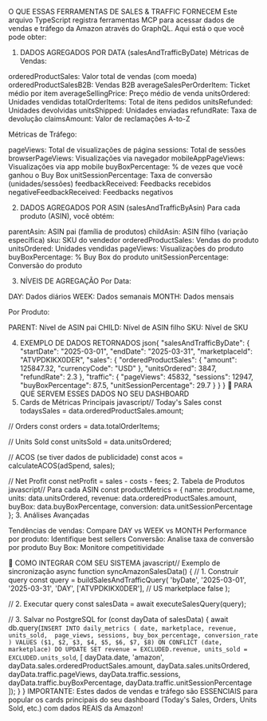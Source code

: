 O QUE ESSAS FERRAMENTAS DE SALES & TRAFFIC FORNECEM
Este arquivo TypeScript registra ferramentas MCP para acessar dados de vendas e tráfego da Amazon através do GraphQL. Aqui está o que você pode obter:
1. DADOS AGREGADOS POR DATA (salesAndTrafficByDate)
Métricas de Vendas:

orderedProductSales: Valor total de vendas (com moeda)
orderedProductSalesB2B: Vendas B2B
averageSalesPerOrderItem: Ticket médio por item
averageSellingPrice: Preço médio de venda
unitsOrdered: Unidades vendidas
totalOrderItems: Total de itens pedidos
unitsRefunded: Unidades devolvidas
unitsShipped: Unidades enviadas
refundRate: Taxa de devolução
claimsAmount: Valor de reclamações A-to-Z

Métricas de Tráfego:

pageViews: Total de visualizações de página
sessions: Total de sessões
browserPageViews: Visualizações via navegador
mobileAppPageViews: Visualizações via app mobile
buyBoxPercentage: % de vezes que você ganhou o Buy Box
unitSessionPercentage: Taxa de conversão (unidades/sessões)
feedbackReceived: Feedbacks recebidos
negativeFeedbackReceived: Feedbacks negativos

2. DADOS AGREGADOS POR ASIN (salesAndTrafficByAsin)
Para cada produto (ASIN), você obtém:

parentAsin: ASIN pai (família de produtos)
childAsin: ASIN filho (variação específica)
sku: SKU do vendedor
orderedProductSales: Vendas do produto
unitsOrdered: Unidades vendidas
pageViews: Visualizações do produto
buyBoxPercentage: % Buy Box do produto
unitSessionPercentage: Conversão do produto

3. NÍVEIS DE AGREGAÇÃO
Por Data:

DAY: Dados diários
WEEK: Dados semanais
MONTH: Dados mensais

Por Produto:

PARENT: Nível de ASIN pai
CHILD: Nível de ASIN filho
SKU: Nível de SKU

4. EXEMPLO DE DADOS RETORNADOS
json{
  "salesAndTrafficByDate": {
    "startDate": "2025-03-01",
    "endDate": "2025-03-31",
    "marketplaceId": "ATVPDKIKX0DER",
    "sales": {
      "orderedProductSales": {
        "amount": 125847.32,
        "currencyCode": "USD"
      },
      "unitsOrdered": 3847,
      "refundRate": 2.3
    },
    "traffic": {
      "pageViews": 45832,
      "sessions": 12947,
      "buyBoxPercentage": 87.5,
      "unitSessionPercentage": 29.7
    }
  }
}
🎯 PARA QUE SERVEM ESSES DADOS NO SEU DASHBOARD
1. Cards de Métricas Principais
javascript// Today's Sales
const todaysSales = data.orderedProductSales.amount;

// Orders
const orders = data.totalOrderItems;

// Units Sold
const unitsSold = data.unitsOrdered;

// ACOS (se tiver dados de publicidade)
const acos = calculateACOS(adSpend, sales);

// Net Profit
const netProfit = sales - costs - fees;
2. Tabela de Produtos
javascript// Para cada ASIN
const productMetrics = {
  name: product.name,
  units: data.unitsOrdered,
  revenue: data.orderedProductSales.amount,
  buyBox: data.buyBoxPercentage,
  conversion: data.unitSessionPercentage
};
3. Análises Avançadas

Tendências de vendas: Compare DAY vs WEEK vs MONTH
Performance por produto: Identifique best sellers
Conversão: Analise taxa de conversão por produto
Buy Box: Monitore competitividade

🔧 COMO INTEGRAR COM SEU SISTEMA
javascript// Exemplo de sincronização
async function syncAmazonSalesData() {
  // 1. Construir query
  const query = buildSalesAndTrafficQuery(
    'byDate',
    '2025-03-01',
    '2025-03-31',
    'DAY',
    ['ATVPDKIKX0DER'], // US marketplace
    false
  );

  // 2. Executar query
  const salesData = await executeSalesQuery(query);

  // 3. Salvar no PostgreSQL
  for (const dayData of salesData) {
    await db.query(`
      INSERT INTO daily_metrics (
        date, marketplace, revenue, units_sold, 
        page_views, sessions, buy_box_percentage, conversion_rate
      ) VALUES ($1, $2, $3, $4, $5, $6, $7, $8)
      ON CONFLICT (date, marketplace) DO UPDATE SET
        revenue = EXCLUDED.revenue,
        units_sold = EXCLUDED.units_sold
    `, [
      dayData.date,
      'amazon',
      dayData.sales.orderedProductSales.amount,
      dayData.sales.unitsOrdered,
      dayData.traffic.pageViews,
      dayData.traffic.sessions,
      dayData.traffic.buyBoxPercentage,
      dayData.traffic.unitSessionPercentage
    ]);
  }
}
IMPORTANTE: Estes dados de vendas e tráfego são ESSENCIAIS para popular os cards principais do seu dashboard (Today's Sales, Orders, Units Sold, etc.) com dados REAIS da Amazon!